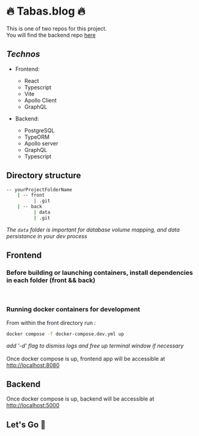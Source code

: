 # 🔥 Tabas.blog 🔥

This is one of two repos for this project.  
You will find the backend repo [here](https://github.com/WildCodeSchool/2209-wns-rivest-groupe3-back)

## _Technos_

-   Frontend:

    -   React
    -   Typescript
    -   Vite
    -   Apollo Client
    -   GraphQL

-   Backend:
    -   PostgreSQL
    -   TypeORM
    -   Apollo server
    -   GraphQL
    -   Typescript

## **Directory structure**

```bash
-- yourProjectFolderName
    | -- front
          | .git
    | -- back
          | data
          | .git
```

_The `data` folder is important for database volume mapping, and data persistance in your dev process_

## **Frontend**

### **Before building or launching containers, install dependencies in each folder (front && back)**

<br>

### Running docker containers for development

From within the front directory run :

```bash
docker compose -f docker-compose.dev.yml up
```

_add '-d' flag to dismiss logs and free up terminal window if necessary_  
<br>
Once docker compose is up, frontend app will be accessible at [http://localhost:8080](http://localhost:8080)

## **Backend**

Once docker compose is up, backend will be accessible at [http://localhost:5000](http://localhost:5000)

## Let's Go 🚀

